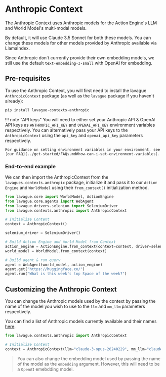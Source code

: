 # Anthropic Context

The Anthropic Context uses Anthropic models for the Action Engine's LLM and World Model's multi-modal models.

By default, it will use Claude 3.5 Sonnet for both these models. You can change these models for other models provided by Anthropic available via LlamaIndex.

Since Anthropic don't currently provide their own embedding models, we still use the default `text-embedding-3-small` with OpenAI for embedding.

## Pre-requisites

To use the Anthropic Context, you will first need to install the lavague `AnthropicContext` package (as well as the `lavague` package if you haven't already):

```bash
pip install lavague-contexts-anthropic
```

!!! note "API keys"
    You will need to either set your Anthropic API & OpenAI API keys as `ANTHROPIC_API_KEY` and `OPENAI_API_KEY` environment variables respectively. You can alternatively pass your API keys to the `AnthropicContext` using the `api_key` and `openai_api_key` parameters respectively.

    For guidance on setting environment variables in your environment, see [our FAQ](../get-started/FAQs.md#how-can-i-set-environment-variables).

### End-to-end example

We can then import the AnthropicContext from the `lavagues.contexts.anthropic` package, initialize it and pass it to our `Action Engine` and `WorldModel` using their `from_context()` initialization method.

```python
from lavague.core import WorldModel, ActionEngine
from lavague.core.agents import WebAgent
from lavague.drivers.selenium import SeleniumDriver
from lavague.contexts.anthropic import AnthropicContext

# Initialize Context
context = AnthropicContext()

selenium_driver = SeleniumDriver()

# Build Action Engine and World Model from Context
action_engine = ActionEngine.from_context(context=context, driver=selenium_driver)
world_model = WorldModel.from_context(context)

# Build agent & run query
agent = WebAgent(world_model, action_engine)
agent.get("https://huggingface.co/")
agent.run("What is this week's top Space of the week?")
```

## Customizing the Anthropic Context

You can change the Anthropic models used by the context by passing the name of the model you wish to use to the `llm` and `mm_llm` parameters respectively.

You can find a list of Anthropic models currently available and their names [here](https://docs.anthropic.com/en/docs/about-claude/models).

```py
from lavague.contexts.anthropic import AnthropicContext

# Initialize Context
context = AnthropicContext(llm="claude-3-opus-20240229", mm_llm="claude-3-sonnet-20240229")
```

> You can also change the embedding model used by passing the name of the model as the `embedding` argument. However, this will need to be a `OpenAI` emebdding model.